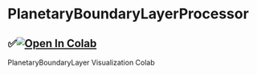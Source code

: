 # PlanetaryBoundaryLayerProcessor
## <div align="left">✅<a href="https://colab.research.google.com/github/1kaiser/PlanetaryBoundaryLayerProcessor/blob/main/PBLH_processor%F0%9F%92%BB.ipynb" target="_parent"><img src="https://colab.research.google.com/assets/colab-badge.svg" alt="Open In Colab"/></a>
</div>

 PlanetaryBoundaryLayer Visualization Colab
